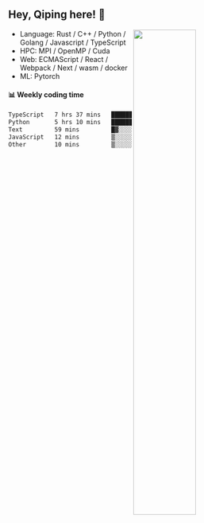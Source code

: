 

## Hey, Qiping here! :wave:

[<img align="right" width="50%" src="https://github-readme-stats.vercel.app/api?username=ppppqp&theme=dark&show_icons=true">](https://metrics.lecoq.io/ppppqp?template=classic)



-   Language: Rust / C++ / Python / Golang / Javascript / TypeScript
-   HPC: MPI / OpenMP / Cuda
-   Web: ECMAScript / React / Webpack / Next / wasm / docker
-   ML: Pytorch



#### :bar_chart: Weekly coding time

<!--START_SECTION:waka-->

```txt
TypeScript   7 hrs 37 mins   █████████████▒░░░░░░░░░░░   53.35 %
Python       5 hrs 10 mins   █████████░░░░░░░░░░░░░░░░   36.26 %
Text         59 mins         █▓░░░░░░░░░░░░░░░░░░░░░░░   06.99 %
JavaScript   12 mins         ▒░░░░░░░░░░░░░░░░░░░░░░░░   01.44 %
Other        10 mins         ▒░░░░░░░░░░░░░░░░░░░░░░░░   01.17 %
```

<!--END_SECTION:waka-->
